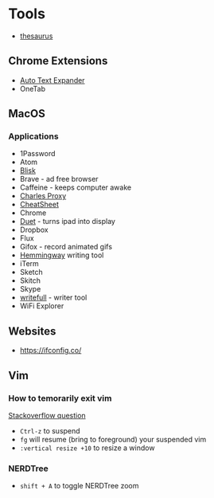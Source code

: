 # Tools

- [thesaurus](http://www.onelook.com/thesaurus/)

## Chrome Extensions

- [Auto Text Expander](https://github.com/carlinyuen/ChromeAutoTextExpander)
- OneTab

## MacOS

### Applications

- 1Password
- Atom
- [Blisk](https://blisk.io)
- Brave - ad free browser
- Caffeine - keeps computer awake
- [Charles Proxy](https://www.charlesproxy.com)
- [CheatSheet](https://cheatsheetapp.com/LandingCheatSheet/)
- Chrome
- [Duet](https://www.duetdisplay.com/) - turns ipad into display
- Dropbox
- Flux
- Gifox - record animated gifs
- [Hemmingway](http://www.hemingwayapp.com/desktop.html) writing tool
- iTerm
- Sketch
- Skitch
- Skype
- [writefull](https://chrome.writefullapp.com/) - writer tool
- WiFi Explorer

## Websites

- https://ifconfig.co/

## Vim

### How to temorarily exit vim
[Stackoverflow question](http://stackoverflow.com/questions/1879219/how-to-temporarily-exit-vim-and-go-back)

- `Ctrl-z` to suspend
- `fg` will resume (bring to foreground) your suspended vim
- `:vertical resize +10` to resize a window

### NERDTree

- `shift + A` to toggle NERDTree zoom

